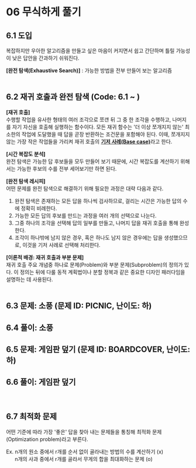 # 06 무식하게 풀기

## 6.1 도입
복잡하지만 우아한 알고리즘을 만들고 싶은 마음이 커지면서 쉽고 간단하며 틀릴 가능성이 낮은 답안을 간과하기 쉬워진다.

**[완전 탐색(Exhaustive Search)]** : 가능한 방법을 전부 만들어 보는 알고리즘
<br></br>

## 6.2 재귀 호출과 완전 탐색 (Code: 6.1 ~ )
**[재귀 호출]**  
수행할 작업을 유사한 형태의 여러 조각으로 쪼갠 뒤 그 중 한 조각을 수행하고, 나머지를 자기 자신을 호출해 실행하는 함수이다. 모든 재귀 함수는 '더 이상 쪼개지지 않는' 최소한의 작업에 도달했을 때 답을 곧장 반환하는 조건문을 포함해야 된다. 이때, 쪼개지지 않는 가장 작은 작업들을 가리켜 재귀 호출의 <U>**기저 사례(Base case)**</U>라고 한다.

**[시간 복잡도 분석]**  
완전 탐색은 가능한 답 후보들을 모두 만들어 보기 때문에, 시간 복잡도를 계산하기 위해서는 가능한 후보의 수를 전부 세어보기만 하면 된다.

**[완전 탐색 레시피]**  
어떤 문제를 완전 탐색으로 해결하기 위해 필요한 과정은 대략 다음과 같다.
1. 완전 탐색은 존재하는 모든 답을 하나씩 검사하므로, 걸리는 시간은 가능한 답의 수에 정확히 비례한다.
2. 가능한 모든 답의 후보를 만드는 과정을 여러 개의 선택으로 나눈다.
3. 그중 하나의 조각을 선택해 답의 일부를 만들고, 나머지 답을 재귀 호출을 통해 완성한다.
4. 조각이 하나밖에 남지 않은 경우, 혹은 하나도 남지 않은 경우에는 답을 생성했으므로, 이것을 기저 사례로 선택해 처리한다.

**[이론적 배경: 재귀 호출과 부분 문제]**  
재귀 호출 주요 개념중 하나로 문제(Problem)와 부분 문제(Subproblem)의 정의가 있다.
이 정의는 뒤에 다룰 동적 계획법이나 분할 정복과 같은 중요한 디자인 패러다임을 설명하는 데 사용된다.
<br></br>

## 6.3 문제: 소풍 (문제 ID: PICNIC, 난이도: 하)
## 6.4 풀이: 소풍
## 6.5 문제: 게임판 덮기 (문제 ID: BOARDCOVER, 난이도: 하)
## 6.6 풀이: 게임판 덮기
<br>

## 6.7 최적화 문제
어떤 기준에 따라 가장 '좋은' 답을 찾아 내는 문제들을 통칭해 최적화 문제(Optimization problem)라고 부른다.  

Ex. n개의 원소 중에서 r개를 순서 없이 골라내는 방법의 수를 계산하기 (x)  
&nbsp;&nbsp;&nbsp;&nbsp;&nbsp;&nbsp;n개의 사과 중에서 r개를 골라서 무게의 합을 최대화하는 문제 (o)